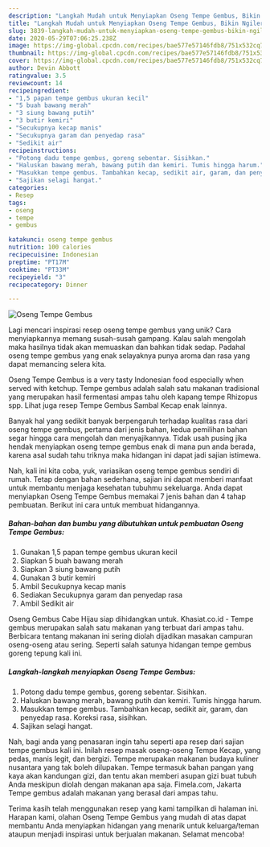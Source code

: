 ```yaml
---
description: "Langkah Mudah untuk Menyiapkan Oseng Tempe Gembus, Bikin Ngiler"
title: "Langkah Mudah untuk Menyiapkan Oseng Tempe Gembus, Bikin Ngiler"
slug: 3839-langkah-mudah-untuk-menyiapkan-oseng-tempe-gembus-bikin-ngiler
date: 2020-05-29T07:06:25.238Z
image: https://img-global.cpcdn.com/recipes/bae577e57146fdb8/751x532cq70/oseng-tempe-gembus-foto-resep-utama.jpg
thumbnail: https://img-global.cpcdn.com/recipes/bae577e57146fdb8/751x532cq70/oseng-tempe-gembus-foto-resep-utama.jpg
cover: https://img-global.cpcdn.com/recipes/bae577e57146fdb8/751x532cq70/oseng-tempe-gembus-foto-resep-utama.jpg
author: Devin Abbott
ratingvalue: 3.5
reviewcount: 14
recipeingredient:
- "1,5 papan tempe gembus ukuran kecil"
- "5 buah bawang merah"
- "3 siung bawang putih"
- "3 butir kemiri"
- "Secukupnya kecap manis"
- "Secukupnya garam dan penyedap rasa"
- "Sedikit air"
recipeinstructions:
- "Potong dadu tempe gembus, goreng sebentar. Sisihkan."
- "Haluskan bawang merah, bawang putih dan kemiri. Tumis hingga harum."
- "Masukkan tempe gembus. Tambahkan kecap, sedikit air, garam, dan penyedap rasa. Koreksi rasa, sisihkan."
- "Sajikan selagi hangat."
categories:
- Resep
tags:
- oseng
- tempe
- gembus

katakunci: oseng tempe gembus 
nutrition: 100 calories
recipecuisine: Indonesian
preptime: "PT17M"
cooktime: "PT33M"
recipeyield: "3"
recipecategory: Dinner

---
```



![Oseng Tempe Gembus](https://img-global.cpcdn.com/recipes/bae577e57146fdb8/751x532cq70/oseng-tempe-gembus-foto-resep-utama.jpg)

Lagi mencari inspirasi resep oseng tempe gembus yang unik? Cara menyiapkannya memang susah-susah gampang. Kalau salah mengolah maka hasilnya tidak akan memuaskan dan bahkan tidak sedap. Padahal oseng tempe gembus yang enak selayaknya punya aroma dan rasa yang dapat memancing selera kita.

Oseng Tempe Gembus is a very tasty Indonesian food especially when served with ketchup. Tempe gembus adalah salah satu makanan tradisional yang merupakan hasil fermentasi ampas tahu oleh kapang tempe Rhizopus spp. Lihat juga resep Tempe Gembus Sambal Kecap enak lainnya.

Banyak hal yang sedikit banyak berpengaruh terhadap kualitas rasa dari oseng tempe gembus, pertama dari jenis bahan, kedua pemilihan bahan segar hingga cara mengolah dan menyajikannya. Tidak usah pusing jika hendak menyiapkan oseng tempe gembus enak di mana pun anda berada, karena asal sudah tahu triknya maka hidangan ini dapat jadi sajian istimewa.


Nah, kali ini kita coba, yuk, variasikan oseng tempe gembus sendiri di rumah. Tetap dengan bahan sederhana, sajian ini dapat memberi manfaat untuk membantu menjaga kesehatan tubuhmu sekeluarga. Anda dapat menyiapkan Oseng Tempe Gembus memakai 7 jenis bahan dan 4 tahap pembuatan. Berikut ini cara untuk membuat hidangannya.

<!--inarticleads1-->

##### Bahan-bahan dan bumbu yang dibutuhkan untuk pembuatan Oseng Tempe Gembus:

1. Gunakan 1,5 papan tempe gembus ukuran kecil
1. Siapkan 5 buah bawang merah
1. Siapkan 3 siung bawang putih
1. Gunakan 3 butir kemiri
1. Ambil Secukupnya kecap manis
1. Sediakan Secukupnya garam dan penyedap rasa
1. Ambil Sedikit air


Oseng Gembus Cabe Hijau siap dihidangkan untuk. Khasiat.co.id - Tempe gembus merupakan salah satu makanan yang terbuat dari ampas tahu. Berbicara tentang makanan ini sering diolah dijadikan masakan campuran oseng-oseng atau sering. Seperti salah satunya hidangan tempe gembus goreng tepung kali ini. 

<!--inarticleads2-->

##### Langkah-langkah menyiapkan Oseng Tempe Gembus:

1. Potong dadu tempe gembus, goreng sebentar. Sisihkan.
1. Haluskan bawang merah, bawang putih dan kemiri. Tumis hingga harum.
1. Masukkan tempe gembus. Tambahkan kecap, sedikit air, garam, dan penyedap rasa. Koreksi rasa, sisihkan.
1. Sajikan selagi hangat.


Nah, bagi anda yang penasaran ingin tahu seperti apa resep dari sajian tempe gembus kali ini. Inilah resep masak oseng-oseng Tempe Kecap, yang pedas, manis legit, dan bergizi. Tempe merupakan makanan budaya kuliner nusantara yang tak boleh dilupakan. Tempe termasuk bahan pangan yang kaya akan kandungan gizi, dan tentu akan memberi asupan gizi buat tubuh Anda meskipun diolah dengan makanan apa saja. Fimela.com, Jakarta Tempe gembus adalah makanan yang berasal dari ampas tahu. 

Terima kasih telah menggunakan resep yang kami tampilkan di halaman ini. Harapan kami, olahan Oseng Tempe Gembus yang mudah di atas dapat membantu Anda menyiapkan hidangan yang menarik untuk keluarga/teman ataupun menjadi inspirasi untuk berjualan makanan. Selamat mencoba!
